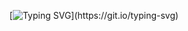 <div align="center">

[![Typing SVG](https://readme-typing-svg.demolab.com?font=Fira+Code&weight=600&size=50&duration=3000&pause=1000&color=36BCF7&center=true&vCenter=true&lines=Welcome+to+my+GitHub+Profile;You+can+find+my+projects+below.)](https://git.io/typing-svg)

</div>

